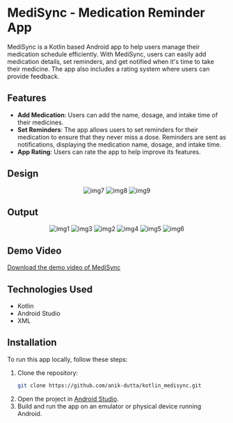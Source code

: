 # MediSync - Medication Reminder App

MediSync is a Kotlin based Android app to help users manage their medication schedule efficiently. With MediSync, users can easily add medication details, set reminders, and get notified when it's time to take their medicine. The app also includes a rating system where users can provide feedback.

## Features

- **Add Medication**: Users can add the name, dosage, and intake time of their medicines.
- **Set Reminders**: The app allows users to set reminders for their medication to ensure that they never miss a dose. Reminders are sent as notifications, displaying the medication name, dosage, and intake time.
- **App Rating**: Users can rate the app to help improve its features.

## Design
<div align="center">
    <img src="media/img7.png" alt="img7">
    <img src="media/img8.png" alt="img8">
    <img src="media/img9.png" alt="img9">
</div>


## Output
<div align="center">
    <img src="media/img1.png" alt="img1">
    <img src="media/img3.png" alt="img3">
    <img src="media/img2.png" alt="img2">
    <img src="media/img4.png" alt="img4">
    <img src="media/img5.png" alt="img5">
    <img src="media/img6.png" alt="img6">
</div>

## Demo Video
[Download the demo video of MediSync](https://raw.githubusercontent.com/anik-dutta/kotlin_medisync/main/media/demo-medisync.mp4)

## Technologies Used
* Kotlin
* Android Studio
* XML

## Installation
To run this app locally, follow these steps:

1. Clone the repository:
    ```bash
    git clone https://github.com/anik-dutta/kotlin_medisync.git
    ```
2. Open the project in [Android Studio](https://developer.android.com/studio).
3. Build and run the app on an emulator or physical device running Android.
